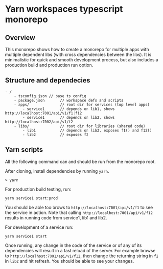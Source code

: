 # Yarn workspaces typescript monorepo

## Overview

This monorepo shows how to create a monorepo for multiple apps with multiple dependent libs (with cross dependencies between the libs).
It is minimalistic for quick and smooth development process, but also includes a production build and production run option.

## Structure and dependecies

```
- /
    - tsconfig.json // base ts config
    - package.json       // workspace defs and scripts
    - apps/              // root dir for services (top level apps)
        - service1       // depends on lib1, shows http://localhost:7001/api/v1/f1|f12
        - service1       // depends on lib2, shows http://localhost:7002/api/v1/f2
    - libs/              // root dir for libraries (shared code)
        - lib1           // depends on lib2, exposes f1() and f12()
        - lib2           // exposes f2

```

## Yarn scripts

All the following command can and should be run from the monorepo root.

After cloning, install dependencies by running `yarn`.

```
> yarn
```

For production build testing, run:

```
yarn service1 start:prod
```

You should be able too brows to `http://localhost:7001/api/v1/f1` to see the service in action.
Note that calling `http://localhost:7001/api/v1/f12` results in running code from service1, lib1 and lib2.

For development of a service run:

```
yarn service1 start
```

Once running, any change in the code of the service or of any of its dependencies will result in a fast reload of the server.
For example browse to `http://localhost:7001/api/v1/f12`, then change the returning string in `f2` in `lib2` and hit refresh.
You should be able to see your changes.
